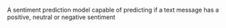 A sentiment prediction model capable of predicting if a text message has a positive, neutral or negative sentiment
